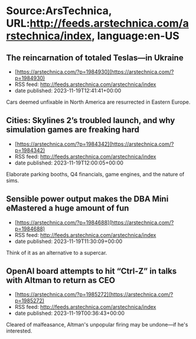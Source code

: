 # Source:ArsTechnica, URL:http://feeds.arstechnica.com/arstechnica/index, language:en-US

## The reincarnation of totaled Teslas—in Ukraine
 - [https://arstechnica.com/?p=1984930](https://arstechnica.com/?p=1984930)
 - RSS feed: http://feeds.arstechnica.com/arstechnica/index
 - date published: 2023-11-19T12:41:41+00:00

Cars deemed unfixable in North America are resurrected in Eastern Europe.

## Cities: Skylines 2’s troubled launch, and why simulation games are freaking hard
 - [https://arstechnica.com/?p=1984342](https://arstechnica.com/?p=1984342)
 - RSS feed: http://feeds.arstechnica.com/arstechnica/index
 - date published: 2023-11-19T12:00:05+00:00

Elaborate parking booths, Q4 financials, game engines, and the nature of sims.

## Sensible power output makes the DBA Mini eMastered a huge amount of fun
 - [https://arstechnica.com/?p=1984688](https://arstechnica.com/?p=1984688)
 - RSS feed: http://feeds.arstechnica.com/arstechnica/index
 - date published: 2023-11-19T11:30:09+00:00

Think of it as an alternative to a supercar.

## OpenAI board attempts to hit “Ctrl-Z” in talks with Altman to return as CEO
 - [https://arstechnica.com/?p=1985272](https://arstechnica.com/?p=1985272)
 - RSS feed: http://feeds.arstechnica.com/arstechnica/index
 - date published: 2023-11-19T00:36:43+00:00

Cleared of malfeasance, Altman's unpopular firing may be undone—if he's interested.

